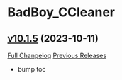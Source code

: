 # BadBoy_CCleaner

## [v10.1.5](https://github.com/funkydude/BadBoy_CCleaner/tree/v10.1.5) (2023-10-11)
[Full Changelog](https://github.com/funkydude/BadBoy_CCleaner/compare/v10.1.4...v10.1.5) [Previous Releases](https://github.com/funkydude/BadBoy_CCleaner/releases)

- bump toc  
